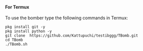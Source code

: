 

#### For Termux

To use the bomber type the following commands in Termux:
```shell script
pkg install git -y 
pkg install python -y 
git clone  https://github.com/Kattupuchi/testibggg/TBomb.git
cd TBomb
./TBomb.sh
```
